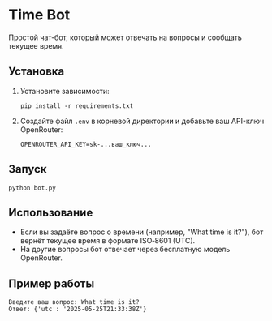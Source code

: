 # Time Bot

Простой чат-бот, который может отвечать на вопросы и сообщать текущее время.

## Установка

1. Установите зависимости:
   ```
   pip install -r requirements.txt
   ```

2. Создайте файл `.env` в корневой директории и добавьте ваш API-ключ OpenRouter:
   ```
   OPENROUTER_API_KEY=sk-...ваш_ключ...
   ```

## Запуск

```
python bot.py
```

## Использование

- Если вы задаёте вопрос о времени (например, "What time is it?"), бот вернёт текущее время в формате ISO‑8601 (UTC).
- На другие вопросы бот отвечает через бесплатную модель OpenRouter.

## Пример работы

```
Введите ваш вопрос: What time is it?
Ответ: {'utc': '2025-05-25T21:33:38Z'}
``` 
